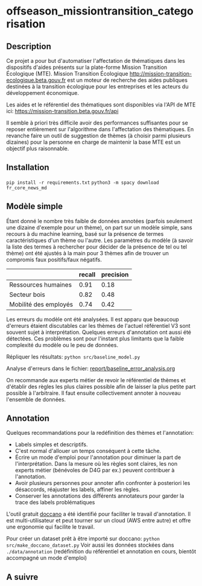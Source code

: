# offseason_missiontransition_categorisation

## Description

Ce projet a pour but d'automatiser l'affectation de thématiques dans les dispositifs d'aides présents sur la plate-forme Mission Transition Écologique (MTE). Mission Transition Écologique http://mission-transition-ecologique.beta.gouv.fr est un moteur de recherche des aides publiques destinées à la transition écologique pour les entreprises et les acteurs du développement économique.

Les aides et le référentiel des thématiques sont disponibles via l'API de MTE ici: https://mission-transition.beta.gouv.fr/api 

Il semble à priori très difficile avoir des performances suffisantes pour se reposer entièrement sur l'algorithme dans l'affectation des thématiques. En revanche faire un outil de suggestion de thèmes (à choisir parmi plusieurs dizaines) pour la personne en charge de maintenir la base MTE est un objectif plus raisonnable.


## Installation
 
`pip install -r requirements.txt`
`python3 -m spacy download fr_core_news_md`

## Modèle simple

Étant donné le nombre très faible de données annotées (parfois seulement une dizaine d'exemple pour un thème), on part sur un modèle simple, sans recours à du machine learning, basé sur la présence de termes caractéristiques d'un thème ou l'autre. Les paramètres du modèle (à savoir la liste des termes à rechercher pour décider de la présence de tel ou tel thème) ont été ajustés à la main pour 3 thèmes afin de trouver un compromis faux positifs/faux négatifs.

|                       |recall  |precision|
|-----------------------|--------|---------|
|Ressources humaines    |  0.91  |     0.18|
|Secteur bois           |  0.82  |     0.48|
|Mobilité des employés  |  0.74  |     0.42|


Les erreurs du modèle ont été analysées. Il est apparu que beaucoup d'erreurs étaient discutables car les thèmes de l'actuel référentiel V3 sont souvent sujet à interprétation. Quelques erreurs d'annotation ont aussi été détectées. Ces problèmes sont pour l'instant plus limitants que la faible complexité du modèle ou le peu de données. 

Répliquer les résultats:
	`python src/baseline_model.py`
	
Analyse d'erreurs dans le fichier: [report/baseline_error_analysis.org](./report/baseline_error_analysis.org)

On recommande aux experts métier de revoir le référentiel de thèmes et d'établir des règles les plus claires possible afin de laisser la plus petite part possible à l'arbitraire. Il faut ensuite collectivement annoter à nouveau l'ensemble de données.

## Annotation
 
Quelques recommandations pour la redéfinition des thèmes et l'annotation:
  * Labels simples et descriptifs.
  * C'est normal d'allouer un temps conséquent à cette tâche.
  * Écrire un mode d'emploi pour l'annotation pour diminuer la part de l'interprétation. Dans la mesure où les règles sont claires, les non experts métier (bénévoles de D4G par ex.) peuvent contribuer à l'annotation. 
  * Avoir plusieurs personnes pour annoter afin confronter à posteriori les désaccords, réajuster les labels, affiner les règles. 
  * Conserver les annotations des différents annotateurs pour garder la trace des labels problématiques

L'outil gratuit [doccano](https://github.com/doccano/doccano) a été identifié pour faciliter le travail d'annotation. Il est multi-utilisateur et peut tourner sur un cloud (AWS entre autre) et offre une ergonomie qui facilite le travail.

Pour créer un dataset prêt à être importé sur doccano:
`python src/make_doccano_dataset.py`
Voir aussi les données stockées dans `./data/annotation` (redéfinition du référentiel et annotation en cours, bientôt accompagné un mode d'emploi) 

## A suivre
